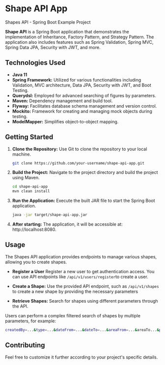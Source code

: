 # Shape API App

Shapes API - Spring Boot Example Project

**Shape API** is a Spring Boot application that demonstrates the implementation of Inheritance, Factory Pattern, and Strategy Pattern. The application also includes features such as Spring Validation, Spring MVC, Spring Data JPA, Security with JWT, and more.

## Technologies Used

- **Java 11**
- **Spring Framework:** Utilized for various functionalities including Validation, MVC architecture, Data JPA, Security with JWT, and Boot Testing.
- **Querydsl:** Employed for advanced searching of figures by parameters.
- **Maven:** Dependency management and build tool.
- **Flyway:** Facilitates database schema management and version control.
- **Mockito:** Framework for creating and managing mock objects during testing.
- **ModelMapper:** Simplifies object-to-object mapping.

## Getting Started

1. **Clone the Repository:** Use Git to clone the repository to your local machine.

    ```bash
    git clone https://github.com/your-username/shape-api-app.git
    ```

2. **Build the Project:** Navigate to the project directory and build the project using Maven.

    ```bash
    cd shape-api-app
    mvn clean install
    ```

3. **Run the Application:** Execute the built JAR file to start the Spring Boot application.

    ```bash
    java -jar target/shape-api-app.jar
    ```
4. **After starting:** The application, it will be accessible at: http://localhost:8080.
## Usage

The Shapes API application provides endpoints to manage various shapes, allowing you to create shapes.

- **Register a User** Register a new user to get authentication access. You can use API endpoints like  ```/api/v1/users/register```to create a user.

- **Create a Shape:** Use the provided API endpoint, such as ```/api/v1/shapes``` to create a new shape by providing the necessary parameters

- **Retrieve Shapes:** Search for shapes using different parameters through the API.

Users can perform a complex filtered search of shapes by multiple parameters, for example:
   ```bash
  createdBy=...&type=...&dateFrom=...&dateTo=...&areaFrom=...&areaTo...&perimeterFrom=...&perimeterTo=...&widthFrom=...&widthTo=...&radiusFrom=...&radiusTo=...
  ```
## Contributing
Feel free to customize it further according to your project's specific details.
